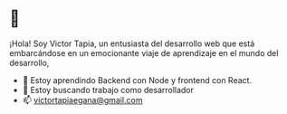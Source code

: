 #  👋

¡Hola! Soy Victor Tapia, un entusiasta del desarrollo web que está embarcándose en un emocionante viaje de aprendizaje en el mundo del desarrollo,



- 🌱 Estoy aprendindo Backend con Node y frontend con React.
- 👯 Estoy buscando trabajo como desarrollador 
- 📫 victortapiaegana@gmail.com






